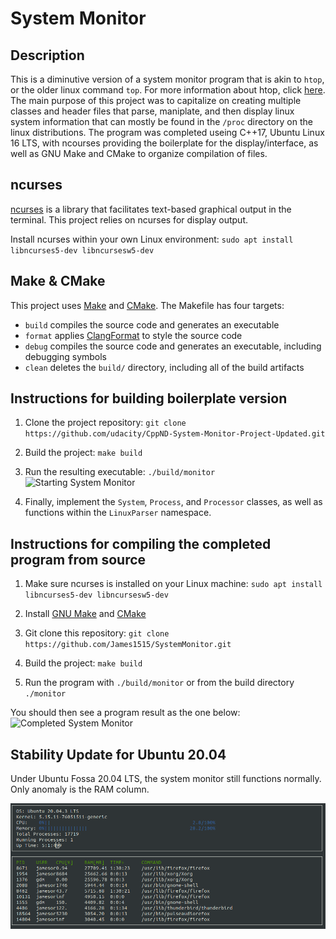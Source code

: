 # System Monitor

## Description
This is a diminutive version of a system monitor program that is akin to `htop`, or the older linux command `top`. For more information about htop, click [here](https://en.wikipedia.org/wiki/Htop). The main purpose of this project was to capitalize on creating multiple classes and header files that parse, maniplate, and then display linux system information that can mostly be found in the `/proc` directory on the linux distributions. The program was completed useing C++17, Ubuntu Linux 16 LTS, with ncourses providing the boilerplate for the display/interface, as well as GNU Make and CMake to organize compilation of files.

## ncurses
[ncurses](https://www.gnu.org/software/ncurses/) is a library that facilitates text-based graphical output in the terminal. This project relies on ncurses for display output.

Install ncurses within your own Linux environment: `sudo apt install libncurses5-dev libncursesw5-dev`

## Make & CMake
This project uses [Make](https://www.gnu.org/software/make/) and [CMake](https://cmake.org). 
The Makefile has four targets:
* `build` compiles the source code and generates an executable
* `format` applies [ClangFormat](https://clang.llvm.org/docs/ClangFormat.html) to style the source code
* `debug` compiles the source code and generates an executable, including debugging symbols
* `clean` deletes the `build/` directory, including all of the build artifacts

## Instructions for building boilerplate version

1. Clone the project repository: `git clone https://github.com/udacity/CppND-System-Monitor-Project-Updated.git`

2. Build the project: `make build`

3. Run the resulting executable: `./build/monitor`
![Starting System Monitor](images/starting_monitor.png)

4. Finally, implement the `System`, `Process`, and `Processor` classes, as well as functions within the `LinuxParser` namespace.

## Instructions for compiling the completed program from source

1. Make sure ncurses is installed on your Linux machine: `sudo apt install libncurses5-dev libncursesw5-dev`

2. Install [GNU Make](https://www.gnu.org/software/make/) and [CMake](https://cmake.org)

3. Git clone this repository: `git clone https://github.com/James1515/SystemMonitor.git`

4. Build the project: `make build`

5. Run the program with `./build/monitor` or from the build directory `./monitor`

You should then see a program result as the one below:
![Completed System Monitor](images/SystemMonitorCompleted.png)

## Stability Update for Ubuntu 20.04

Under Ubuntu Fossa 20.04 LTS, the system monitor still functions normally. Only anomaly is the RAM column.

![Ubuntu 20.04 LTS Monitor View](images/Updated.png)